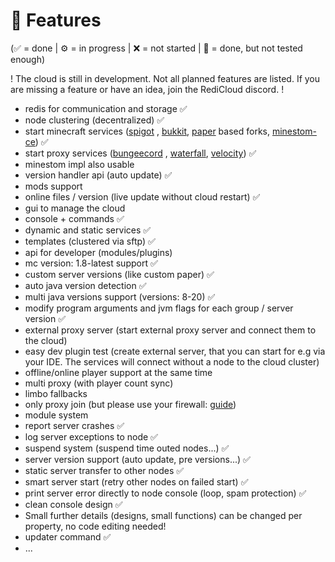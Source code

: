 # 💎 Features

(✅ = done | ⚙️ = in progress | ❌ = not started | 🚧 = done, but not tested enough)

! The cloud is still in development. Not all planned features are listed. If you are missing a feature or have an idea, join the RediCloud discord. !

* redis for communication and storage ✅
* node clustering (decentralized) ✅
* start minecraft services ([spigot](https://getbukkit.org/download/spigot) , [bukkit](https://getbukkit.org/download/craftbukkit), [paper](https://papermc.io/) based forks, [minestom-ce](https://github.com/hollow-cube/minestom-ce)) ✅
* start proxy services ([bungeecord](https://www.spigotmc.org/wiki/bungeecord/) , [waterfall](https://github.com/PaperMC/Waterfall), [velocity](https://github.com/PaperMC/Velocity)) ✅
* minestom impl also usable
* version handler api (auto update) ✅
* mods support
* online files / version (live update without cloud restart) ✅
* gui to manage the cloud
* console + commands ✅
* dynamic and static services ✅
* templates (clustered via sftp) ✅
* api for developer (modules/plugins)
* mc version: 1.8-latest support ✅
* custom server versions (like custom paper) ✅
* auto java version detection ✅
* multi java versions support (versions: 8-20) ✅
* modify program arguments and jvm flags for each group / server version ✅
* external proxy server (start external proxy server and connect them to the cloud)
* easy dev plugin test (create external server, that you can start for e.g via your IDE. The services will connect without a node to the cloud cluster)
* offline/online player support at the same time
* multi proxy (with player count sync)
* limbo fallbacks
* only proxy join (but please use your firewall: [guide](https://www.spigotmc.org/wiki/firewall-guide/))
* module system
* report server crashes ✅
* log server exceptions to node ✅
* suspend system (suspend time outed nodes...) ✅
* server version support (auto update, pre versions...) ✅
* static server transfer to other nodes ✅
* smart server start (retry other nodes on failed start) ✅
* print server error directly to node console (loop, spam protection) ✅
* clean console design ✅
* Small further details (designs, small functions) can be changed per property, no code editing needed!
* updater command ✅
* ...
